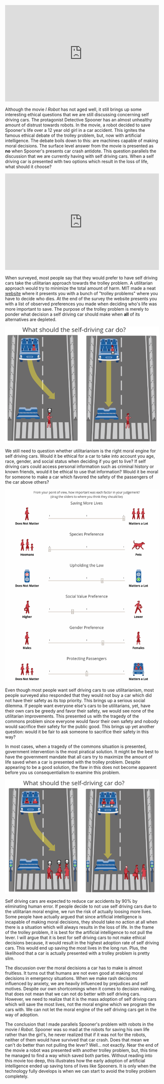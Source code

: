 <iframe width="100%" height="315" src="https://www.youtube.com/embed/_MFGx8d1zl0" frameborder="0" allow="autoplay; encrypted-media" allowfullscreen></iframe>

Although the movie *I Robot* has not aged well, it still brings up some interesting ethical questions
that we are still discussing concerning self driving cars. The protagonist Detective Spooner 
has an almost unhealthy amount of distrust towards
robots. In the movie, a robot decided to save Spooner's life over a 12 year old girl in a car accident. 
This ignites the famous ethical debate of the trolley problem, but, now with artificial intelligence.
The debate boils down to this: are machines capable of making moral decisions. The 
 surface level answer from the movie is presented as **no** when Spooner's presents car crash antidote.
This question parallels the discussion that we are currently having with self driving cars.
When a self driving car is presented with two options which result in the loss of life,
what should it choose?

<iframe width="100%" height="315" src="https://www.youtube.com/embed/ixIoDYVfKA0" frameborder="0" allow="autoplay; encrypted-media" allowfullscreen></iframe>

When surveyed, most people say that they would prefer to have self driving cars take the utilitarian 
approach towards the trolley problem. A utilitarian approach would try to minimize the
 total amount of harm. MIT made a neat [website](http://moralmachine.mit.edu/) where it presents you with a 
bunch of "trolley problems" where you have to decide who dies. At the end of the survey the
website presents you with a list of observed preferences you made when deciding who's life was more important to save.
The purpose of the trolley problem is merely to ponder what decision a self driving car
should make when **all** of its alternatives are depleted. 

![Moral Machine](media/selfDrivingCars/moralmachine3.png)


We still need to question whether
utilitarianism is the right moral engine for self driving cars. Would it be ethical 
for a car to take into account 
you age, race, gender, and social status when deciding if you get to live? 
If self driving cars could access personal information such as criminal history or known friends, would it
 be ethical to use that information? Would it be moral for
someone to make a car which favored the safety of the passengers of the car above 
others?

![Moral Machine](media/selfDrivingCars/moralMachine.png)


Even though most people want self driving cars to use utilitarianism, most people surveyed also responded
that they would not buy a car which did not have their safety as its top priority.
This brings up a serious social dilemma. If people want everyone else's cars to be utilitarians,
yet, have their own cars be greedy and favor their safety, we would see none of the utilitarian improvements. This 
presented us with the tragedy of the commons problem since everyone would favor their own 
safety and nobody would sacrifice their safety for the public good. This brings up yet another question:
would it be fair to ask someone to sacrifice their safety in this way?

In most cases, when a tragedy of the commons situation is presented, government intervention is
 the most piratical solution. It might be the best to have the government
mandate that all cars try to maximize the amount of life saved when a car is presented with the
trolley problem. Despite appearing to be a good solution, the flaw in this does not become apparent before you us 
consequentialism to examine this problem.

![Moral Machine](media/selfDrivingCars/moralMachine6.png)

Self driving cars are expected to reduce car accidents by 90% by eliminating human error. If people
decide to not use self driving cars due to the utilitarian moral engine, we run the 
risk of actually loosing more lives. Some people have actually argued that since
artificial intelligence is incapable of making moral decisions, they should take
no action at all when there is a situation which will always results in the loss of life. 
In the frame of the trolley problem, 
it is best for the artificial intelligence to not pull the lever. I will argue that 
it is best for self driving cars to not make ethical
decisions because, it would result in the highest adoption rate of self driving cars. This would end up
saving the most lives in the long run. Plus, the likelihood that a car is actually presented with
 a trolley problem is pretty slim.

The discussion over the moral decisions a car has to make is almost fruitless. It turns out 
that humans are not even good at making moral decisions in emergency situations. When we make rash decisions
influenced by anxiety, we are heavily influenced by prejudices and self motives. Despite our own shortcomings when it
comes to decision making, that does not mean that we can not do better with self driving cars. However,
we need to realize that it is the mass adoption of self driving cars which will save the most lives, not
the moral engine which we program the cars with. We can not let the moral engine of the self driving 
cars get in the way of adoption. 

The conclusion that I made parallels Spooner's problem with robots in the movie *I Robot*. Spooner was so mad at the robots for
saving his own life rather than the girl's, he never realized that if it was not for the robots, neither of them would
have survived that car crash. Does that mean we can't do better than not pulling the lever? Well... not exactly. 
Near the end of the movie a robot was presented with another trolley problem, but, this time he managed to
find a way which saved both parties. Without reading into this movie too deep, this illustrates how the early
adoption of artificial intelligence ended up saving tons of lives like Spooners. It is only when the technology fully develops 
is when we can start to avoid the trolley problem completely.



